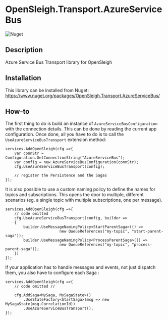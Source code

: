 # OpenSleigh.Transport.AzureServiceBus
![Nuget](https://img.shields.io/nuget/v/OpenSleigh.Transport.AzureServiceBus?style=plastic)

## Description
Azure Service Bus Transport library for OpenSleigh

## Installation
This library can be installed from Nuget: https://www.nuget.org/packages/OpenSleigh.Transport.AzureServiceBus/

## How-to

The first thing to do is build an instance of `AzureServiceBusConfiguration` with the connection details. This can be done by reading the current app configuration. Once done, all you have to do is to call the `UseAzureServiceBusTransport` extension method:

```
services.AddOpenSleigh(cfg =>{     
    var connStr = Configuration.GetConnectionString("AzureServiceBus");
    var config = new AzureServiceBusConfiguration(connStr);
    cfg.UseAzureServiceBusTransport(config);

    // register the Persistence and the Sagas
});
```

It is also possible to use a custom naming policy to define the names for topics and subscriptions. This opens the door to multiple, different scenarios (eg. a single topic with multiple subscriptions, one per message). 

```
services.AddOpenSleigh(cfg =>{  
    // code omitted
    cfg.UseAzureServiceBusTransport(config, builder =>
    {                        
        builder.UseMessageNamingPolicy<StartParentSaga>(() =>
                        new QueueReferences("my-topic", "start-parent-saga"));
        builder.UseMessageNamingPolicy<ProcessParentSaga>(() =>
                        new QueueReferences("my-topic", "process-parent-saga"));
    })
});

```

If your application has to handle messages and events, not just dispatch them, you also have to configure each Saga :

```
services.AddOpenSleigh(cfg =>{  
    // code omitted //

    cfg.AddSaga<MySaga, MySagaState>()
        .UseStateFactory<StartSaga>(msg => new MySagaState(msg.CorrelationId))
        .UseAzureServiceBusTransport();
});
```
